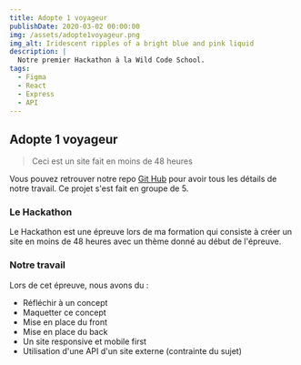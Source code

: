 ```yaml
---
title: Adopte 1 voyageur
publishDate: 2020-03-02 00:00:00
img: /assets/adopte1voyageur.png
img_alt: Iridescent ripples of a bright blue and pink liquid
description: |
  Notre premier Hackathon à la Wild Code School. 
tags:
  - Figma
  - React
  - Express
  - API
---
```


## Adopte 1 voyageur

> Ceci est un site fait en moins de 48 heures

Vous pouvez retrouver notre repo <a href="https://github.com/NPM-Run-Stars/2023_HACKATON_02">Git Hub</a> pour avoir tous les détails de notre travail. Ce projet s'est fait en groupe de 5.

### Le Hackathon

Le Hackathon est une épreuve lors de ma formation qui consiste à créer un site en moins de 48 heures avec un thème donné au début de l'épreuve.

### Notre travail 

Lors de cet épreuve, nous avons du :
- Réfléchir à un concept
- Maquetter ce concept
- Mise en place du front
- Mise en place du back
- Un site responsive et mobile first
- Utilisation d'une API d'un site externe (contrainte du sujet)
